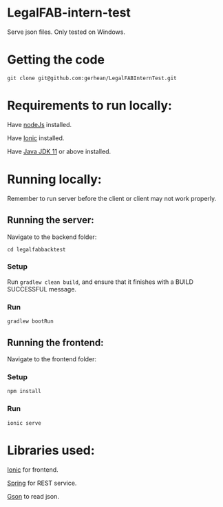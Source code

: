 # LegalFAB-intern-test
 Serve json files. Only tested on Windows.
 
# Getting the code
```
git clone git@github.com:gerhean/LegalFABInternTest.git
```


# Requirements to run locally:

Have [nodeJs](https://nodejs.org/en/) installed.

Have [Ionic](https://ionicframework.com/docs/intro/cli) installed.

Have [Java JDK 11](https://www.oracle.com/java/technologies/javase-jdk11-downloads.html) or above installed.

# Running locally:

Remember to run server before the client or client may not work properly.

## Running the server:

Navigate to the backend folder:
```
cd legalfabbacktest
```

### Setup
Run `gradlew clean build`, and ensure that it finishes with a BUILD SUCCESSFUL message.

### Run
```
gradlew bootRun
```

## Running the frontend:

Navigate to the frontend folder:

### Setup
```
npm install
```

### Run
```
ionic serve
```

# Libraries used:

[Ionic](https://ionicframework.com/docs/intro/cli) for frontend.

[Spring](https://spring.io/why-spring) for REST service.

[Gson](https://github.com/google/gson) to read json.
